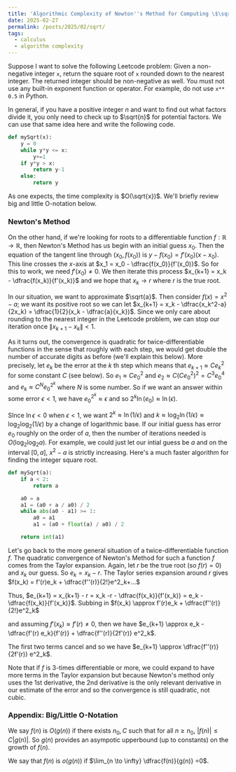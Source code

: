 ```yaml
---
title: 'Algorithmic Complexity of Newton''s Method for Computing \$\sqrt{x}\$'
date: 2025-02-27
permalink: /posts/2025/02/sqrt/
tags:
  - calculus
  - algorithm complexity
---
```


Suppose I want to solve the following Leetcode problem: Given a non-negative integer `x`, return the square root of `x` rounded down to the nearest integer. The returned integer should be non-negative as well. You must not use any built-in exponent function or operator. For example, do not use `x** 0.5` in Python.

In general, if you have a positive integer $n$ and want to find out what factors divide it, you only need to check up to $\sqrt{n}$ for potential factors. We can use that same idea here and write the following code.

```python
def mySqrt(x):
    y = 0
    while y*y <= x:
        y+=1
    if y*y > x:
        return y-1
    else:
        return y
```

As one expects, the time complexity is $O(\sqrt{x})$. We'll briefly review big and little O-notation below.

### Newton's Method

On the other hand, if we're looking for roots to a differentiable function $f:\mathbb{R} \to \mathbb{R}$, then Newton's Method has us begin with an initial guess $x_0$. Then the equation of the tangent line through $(x_0,f(x_0))$ is $y-f(x_0) = f'(x_0)(x-x_0)$. This line crosses the $x$-axis at $x_1 = x_0 - \dfrac{f(x_0)}{f'(x_0)}$. So for this to work, we need $f'(x_0) \neq 0$. We then iterate this process $x_{k+1} = x_k - \dfrac{f(x_k)}{f'(x_k)}$ and we hope that $x_k \to r$ where $r$ is the true root. 

In our situation, we want to approximate $\sqrt{a}$. Then consider $f(x) = x^2 -a$; we want its positive root so we can let $x_{k+1} = x_k - \dfrac{x_k^2-a}{2x_k} = \dfrac{1}{2}(x_k - \dfrac{a}{x_k})$. Since we only care about rounding to the nearest integer in the Leetcode problem, we can stop our iteration once $\|x_{k+1}-x_k\| < 1$.

As it turns out, the convergence is quadratic for twice-differentiable functions in the sense that roughly with each step, we would get double the number of accurate digits as before (we'll explain this below). More precisely, let $e_k$ be the error at the $k$ th step which means that $e_{k+1} \approx Ce^2_k$ for some constant $C$ (see below). So $e_1 \approx Ce^2_0$ and $e_2 \approx C(Ce^2_0)^2 = C^3 e^4_0$ and $e_k \approx C^N e^{2^k}_0$ where $N$ is some number. So if we want an answer within some error $\epsilon <1$, we have $e^{2^k}_0 \approx \epsilon$ and so $2^k \ln(e_0) \approx \ln(\epsilon)$.

SInce $\ln \epsilon < 0$ when $\epsilon < 1$, we want $2^k \approx \ln(1/\epsilon)$ and $k \approx \log_2 \ln(1/\epsilon) \approx \log_2 \log_2(1/\epsilon)$ by a change of logarithmic base. If our initial guess has error $e_0$ roughly on the order of $a$, then the number of iterations needed is $O(\log_2 \log_2 a)$. For example, we could just let our intial guess be $a$ and on the interval $[0,a]$, $x^2-a$ is strictly increasing. Here's a much faster algorithm for finding the integer square root.

```python
def mySqrt(a):
    if a < 2:
        return a

    a0 = a
    a1 = (a0 + a / a0) / 2
    while abs(a0 - a1) >= 1:
        a0 = a1
        a1 = (a0 + float(a) / a0) / 2

    return int(a1)
```

Let's go back to the more general situation of a twice-differentiable function $f$. The quadratic convergence of Newton's Method for such a function $f$ comes from the Taylor expansion. Again, let $r$ be the true root (so $f(r) = 0$) and $x_k$ our guess. So $e_k = x_k - r$. The Taylor series expansion around $r$ gives $f(x_k) = f'(r)e_k + \dfrac{f''(r)}{2!}e^2_k+...$ 

Thus, $e_{k+1}  = x_{k+1} - r = x_k -r  - \dfrac{f(x_k)}{f'(x_k)} = e_k -\dfrac{f(x_k)}{f'(x_k)}$. Subbing in $f(x_k) \approx f'(r)e_k + \dfrac{f''(r)}{2!}e^2_k$ 

and assuming $f'(x_k) \approx f'(r) \neq 0$, then we have $e_{k+1} \approx e_k - \dfrac{f'(r) e_k}{f'(r)} + \dfrac{f''(r)}{2f'(r)} e^2_k$. 


The first two terms cancel and so we have $e_{k+1} \approx \dfrac{f''(r)}{2f'(r)} e^2_k$.

Note that if $f$ is 3-times differentiable or more, we could expand to have more terms in the Taylor expansion but because Newton's method only uses the 1st derivative, the 2nd derivative is the only relevant derivative in our estimate of the error and so the convergence is still quadratic, not cubic.

### Appendix: Big/Little O-Notation

We say $f(n)$ is $O(g(n))$ if there exists $n_0,C$ such that for all $n \geq n_0$, $|f(n)| \leq C |g(n)|$. So $g(n)$ provides an asympotic upperbound (up to constants) on the growth of $f(n)$.

We say that $f(n)$ is $o(g(n))$ if $\lim_{n \to \infty} \dfrac{f(n)}{g(n)} =0$.
